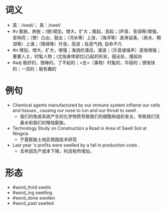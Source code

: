 # 词义
- 英：/swel/； 美：/swel/
- #v 膨胀，肿胀；(使)增加，增大，扩大；隆起，高起；(声音、音调等)增强，变响亮；（使）凸出，鼓出；（河水等）上涨，（海洋等）波涛汹涌，（泉水、眼泪等）上涌；（情绪等）升涨，高涨；趾高气扬, 自命不凡
- #n 增加，增大，扩大，增强；海浪的涌动，涌浪；（乐音或噪声）逐渐增强；重要人士，时髦人物；(尤指身体部位)凸起的形状，鼓出处，隆起处
- #adj 极好的，很棒的，了不起的；<古>（事物）时髦的，华丽的；很愉快的；一流的；极有趣的
# 例句
- Chemical agents manufactured by our immune system inflame our cells and tissues , causing our nose to run and our throat to swell .
	- 我们的免疫系统产生的化学物质导致我们的细胞和组织发炎，导致我们流鼻水和我们的喉咙膨胀。
- Technology Study on Construction a Road in Area of Swell Soil at Ningxia
	- 宁夏膨胀土地区筑路技术研究
- Last year 's profits were swelled by a fall in production costs .
	- 去年因生产成本下降，利润有所增加。
# 形态
- #word_third swells
- #word_ing swelling
- #word_done swollen
- #word_past swelled
